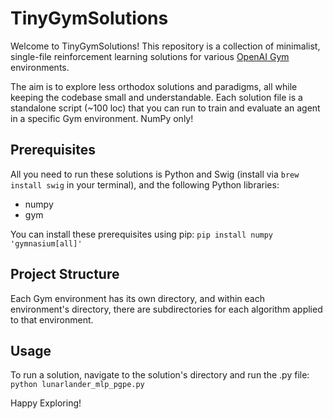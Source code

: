 # TinyGymSolutions

Welcome to TinyGymSolutions! This repository is a collection of minimalist, single-file reinforcement learning solutions for various [OpenAI Gym](https://gymnasium.farama.org) environments. 

The aim is to explore less orthodox solutions and paradigms, all while keeping the codebase small and understandable. Each solution file is a standalone script (~100 loc) that you can run to train and evaluate an agent in a specific Gym environment. NumPy only!

## Prerequisites

All you need to run these solutions is Python and Swig (install via `brew install swig` in your terminal), and the following Python libraries:
- numpy
- gym

You can install these prerequisites using pip:
`pip install numpy 'gymnasium[all]'`

## Project Structure

Each Gym environment has its own directory, and within each environment's directory, there are subdirectories for each algorithm applied to that environment.

## Usage

To run a solution, navigate to the solution's directory and run the .py file:
`python lunarlander_mlp_pgpe.py`

Happy Exploring!
